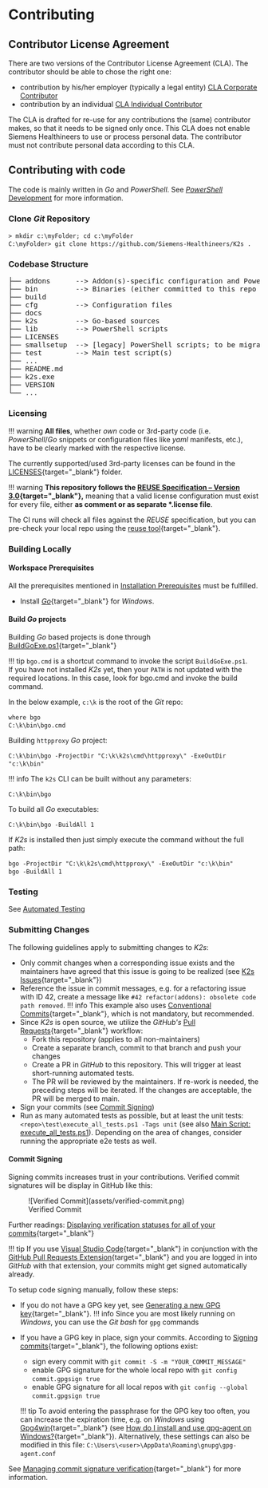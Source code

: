 <!--
SPDX-FileCopyrightText: © 2024 Siemens Healthineers AG
SPDX-License-Identifier: MIT
-->

# Contributing
## Contributor License Agreement
There are two versions of the Contributor License Agreement (CLA). 
The contributor should be able to chose the right one: 

* contribution by his/her employer (typically a legal entity) [CLA Corporate Contributor](./cla-corporate-contributor.md)
* contribution by an individual [CLA Individual Contributor](./cla-individual-contributor.md) 

The CLA is drafted for re-use for any contributions the (same) contributor makes, so that it needs to be signed only once.
This CLA does not enable Siemens Healthineers to use or process personal data. The contributor must not contribute personal data according to this CLA.

## Contributing with code
The code is mainly written in *Go* and *PowerShell*. See [*PowerShell* Development](powershell-dev.md) for more information.

### Clone *Git* Repository

```console
> mkdir c:\myFolder; cd c:\myFolder
C:\myFolder> git clone https://github.com/Siemens-Healthineers/K2s .
```

### Codebase Structure
<pre>
├── addons      --> Addon(s)-specific configuration and PowerShell scripts
├── bin         --> Binaries (either committed to this repo or dropped as build target)
├── build
├── cfg         --> Configuration files
├── docs
├── k2s         --> Go-based sources
├── lib         --> PowerShell scripts
├── LICENSES
├── smallsetup  --> [legacy] PowerShell scripts; to be migrated to "lib"
├── test        --> Main test script(s)
├── ...
├── README.md
├── k2s.exe
├── VERSION
└── ...
</pre>

### Licensing
!!! warning
    **All files**, whether *own* code or 3rd-party code (i.e. *PowerShell*/*Go* snippets or configuration files like *yaml* manifests, etc.), have to be clearly marked with the respective license.

The currently supported/used 3rd-party licenses can be found in the [LICENSES](https://github.com/Siemens-Healthineers/K2s/tree/main/LICENSES){target="_blank"} folder.

!!! warning
    **This repository follows the [REUSE Specification – Version 3.0](https://reuse.software/spec/){target="_blank"},** meaning that a valid license configuration must exist for every file, either **as comment or as separate \*.license file**.

The CI runs will check all files against the *REUSE* specification, but you can pre-check your local repo using the [reuse tool](https://github.com/fsfe/reuse-tool){target="_blank"}.

### Building Locally
#### Workspace Prerequisites
All the prerequisites mentioned in [Installation Prerequisites](../../op-manual/installing-k2s.md#prerequisites) must be fulfilled.

* Install [*Go*](https://go.dev/dl/){target="_blank"} for *Windows*.

#### Build *Go* projects
Building *Go* based projects is done through [BuildGoExe.ps1](https://github.com/Siemens-Healthineers/K2s/blob/main/smallsetup/common/BuildGoExe.ps1){target="_blank"}

!!! tip
    `bgo.cmd` is a shortcut command to invoke the script `BuildGoExe.ps1`.<br/>
    If you have not installed *K2s* yet, then your `PATH` is not updated with the required locations. In this case, look for bgo.cmd and invoke the build command.

In the below example, `c:\k` is the root of the *Git* repo:
```console
where bgo
C:\k\bin\bgo.cmd
```

Building `httpproxy` *Go* project:
```console
C:\k\bin\bgo -ProjectDir "C:\k\k2s\cmd\httpproxy\" -ExeOutDir "c:\k\bin"
```

!!! info
    The `k2s` CLI can be built without any parameters:
```console
C:\k\bin\bgo
```

To build all *Go* executables:
```console
C:\k\bin\bgo -BuildAll 1
```

If *K2s* is installed then just simply execute the command without the full path:
```console
bgo -ProjectDir "C:\k\k2s\cmd\httpproxy\" -ExeOutDir "c:\k\bin"
bgo -BuildAll 1
```

### Testing 
See [Automated Testing](automated-testing.md)

### Submitting Changes
The following guidelines apply to submitting changes to *K2s*:

- Only commit changes when a corresponding issue exists and the maintainers have agreed that this issue is going to be realized (see [K2s Issues](https://github.com/Siemens-Healthineers/K2s/issues){target="_blank"})
- Reference the issue in commit messages, e.g. for a refactoring issue with ID 42, create a message like `#42 refactor(addons): obsolete code path removed`. 
!!! info
    This example also uses [Conventional Commits](https://www.conventionalcommits.org/en/v1.0.0/){target="_blank"}, which is not mandatory, but recommended.
- Since *K2s* is open source, we utilize the *GitHub's* [Pull Requests](https://docs.github.com/en/pull-requests){target="_blank"} workflow:
    - Fork this repository (applies to all non-maintainers)
    - Create a separate branch, commit to that branch and push your changes
    - Create a PR in *GitHub* to this repository. This will trigger at least short-running automated tests.
    - The PR will be reviewed by the maintainers. If re-work is needed, the preceding steps will be iterated. If the changes are acceptable, the PR will be merged to main.
- Sign your commits (see [Commit Signing](#commit-signing))
- Run as many automated tests as possible, but at least the unit tests: `<repo>\test\execute_all_tests.ps1 -Tags unit` (see also [Main Script: execute_all_tests.ps1](automated-testing.md#main-script-execute_all_testsps1)). Depending on the area of changes, consider running the appropriate e2e tests as well.

#### Commit Signing
Signing commits increases trust in your contributions. Verified commit signatures will be display in GitHub like this:

<figure markdown="span">
  ![Verified Commit](assets/verified-commit.png)
  <figcaption>Verified Commit</figcaption>
</figure>
  
Further readings: [Displaying verification statuses for all of your commits](https://docs.github.com/en/authentication/managing-commit-signature-verification/displaying-verification-statuses-for-all-of-your-commits){target="_blank"}

!!! tip
    If you use [Visual Studio Code](https://code.visualstudio.com/){target="_blank"} in conjunction with the [GitHub Pull Requests Extension](https://marketplace.visualstudio.com/items?itemName=GitHub.vscode-pull-request-github){target="_blank"} and you are logged in into *GitHub* with that extension, your commits might get signed automatically already.

To setup code signing manually, follow these steps:

- If you do not have a GPG key yet, see [Generating a new GPG key](https://docs.github.com/en/authentication/managing-commit-signature-verification/generating-a-new-gpg-key){target="_blank"}.
!!! info
    Since you are most likely running on *Windows*, you can use the *Git bash* for `gpg` commands
- If you have a GPG key in place, sign your commits. According to [Signing commits](https://docs.github.com/en/authentication/managing-commit-signature-verification/signing-commits){target="_blank"}, the following options exist:
    - sign every commit with `git commit -S -m "YOUR_COMMIT_MESSAGE"`
    - enable GPG signature for the whole local repo with `git config commit.gpgsign true`
    - enable GPG signature for all local repos with `git config --global commit.gpgsign true`
    
    !!! tip
        To avoid entering the passphrase for the GPG key too often, you can increase the expiration time, e.g. on *Windows* using [Gpg4win](https://gpg4win.org/download.html){target="_blank"} (see [How do I install and use gpg-agent on Windows?](https://stackoverflow.com/a/66821816){target="_blank"}). Alternatively, these settings can also be modified in this file: `C:\Users\<user>\AppData\Roaming\gnupg\gpg-agent.conf`

See [Managing commit signature verification](https://docs.github.com/en/authentication/managing-commit-signature-verification){target="_blank"} for more information.
